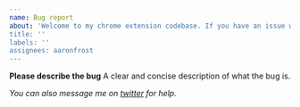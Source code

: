 ```yaml
---
name: Bug report
about: 'Welcome to my chrome extension codebase. If you have an issue with any of the extensions I have written, you can enter some information below and I will do my best to fix it.
title: ''
labels: ''
assignees: aaronfrost
---
```


**Please describe the bug**
A clear and concise description of what the bug is.

_You can also message me on [twitter](https://twitter.com/aaronfrost) for help._
